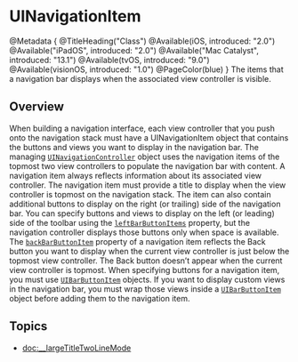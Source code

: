 # UINavigationItem

@Metadata {
    @TitleHeading("Class")
    @Available(iOS, introduced: "2.0")
    @Available("iPadOS", introduced: "2.0")
    @Available("Mac Catalyst", introduced: "13.1")
    @Available(tvOS, introduced: "9.0")
    @Available(visionOS, introduced: "1.0")
    @PageColor(blue)
}
The items that a navigation bar displays when the associated view controller is visible.

## Overview
When building a navigation interface, each view controller that you push onto the navigation stack must have a UINavigationItem object that contains the buttons and views you want to display in the navigation bar. The managing [`UINavigationController`](https://developer.apple.com/documentation/uikit/uinavigationcontroller) object uses the navigation items of the topmost two view controllers to populate the navigation bar with content.
A navigation item always reflects information about its associated view controller. The navigation item must provide a title to display when the view controller is topmost on the navigation stack. The item can also contain additional buttons to display on the right (or trailing) side of the navigation bar. You can specify buttons and views to display on the left (or leading) side of the toolbar using the [`leftBarButtonItems`](https://developer.apple.com/documentation/uikit/uinavigationitem/1624946-leftbarbuttonitems) property, but the navigation controller displays those buttons only when space is available.
The [`backBarButtonItem`](https://developer.apple.com/documentation/uikit/uinavigationitem/1624958-backbarbuttonitem) property of a navigation item reflects the Back button you want to display when the current view controller is just below the topmost view controller. The Back button doesn’t appear when the current view controller is topmost.
When specifying buttons for a navigation item, you must use [`UIBarButtonItem`](https://developer.apple.com/documentation/uikit/uibarbuttonitem) objects. If you want to display custom views in the navigation bar, you must wrap those views inside a [`UIBarButtonItem`](https://developer.apple.com/documentation/uikit/uibarbuttonitem) object before adding them to the navigation item.

## Topics

- <doc:__largeTitleTwoLineMode>
